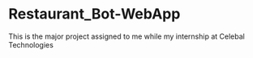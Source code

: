 # Restaurant_Bot-WebApp
This is the major project assigned to me while my internship at Celebal Technologies
